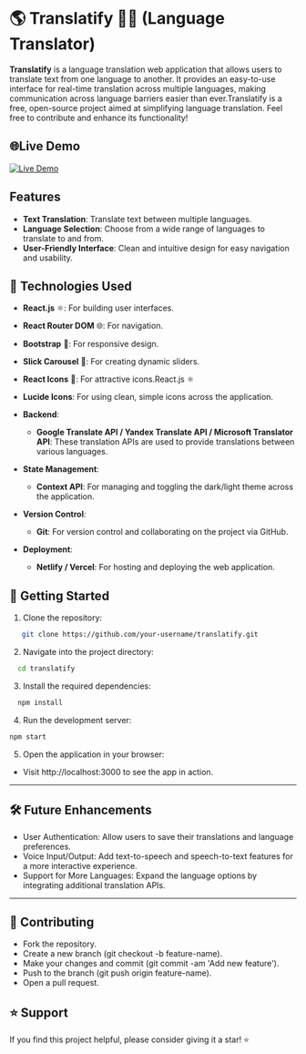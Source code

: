 # 🌎 Translatify 💬🔤 (Language Translator)

**Translatify** is a language translation web application that allows users to translate text from one language to another. It provides an easy-to-use interface for real-time translation across multiple languages, making communication across language barriers easier than ever.Translatify is a free, open-source project aimed at simplifying language translation. Feel free to contribute and enhance its functionality!
## 🌐Live Demo

[<img src="https://img.shields.io/badge/Live%20Demo-Click%20Here-brightgreen?style=for-the-badge&logo=appveyor" alt="Live Demo">](https://translatify-language-translator.vercel.app/)
## Features
- **Text Translation**: Translate text between multiple languages.
- **Language Selection**: Choose from a wide range of languages to translate to and from.
- **User-Friendly Interface**: Clean and intuitive design for easy navigation and usability.


## 🔧 Technologies Used

- **React.js** ⚛️: For building user interfaces.
- **React Router DOM** 🌐: For navigation.
- **Bootstrap** 🎨: For responsive design.
- **Slick Carousel** 🎢: For creating dynamic sliders.
- **React Icons** 🎨: For attractive icons.React.js ⚛️
- **Lucide Icons**: For using clean, simple icons across the application.

  
- **Backend**:  
  - **Google Translate API / Yandex Translate API / Microsoft Translator API**: These translation APIs are used to provide translations between various languages.
  
- **State Management**:  
  - **Context API**: For managing and toggling the dark/light theme across the application.
  
- **Version Control**:  
  - **Git**: For version control and collaborating on the project via GitHub.

- **Deployment**:  
  - **Netlify / Vercel**: For hosting and deploying the web application.

## 🚀 Getting Started

1. Clone the repository:
```bash
   git clone https://github.com/your-username/translatify.git
```
2. Navigate into the project directory:
```bash
  cd translatify
```
3. Install the required dependencies:
```bash
  npm install
```
4. Run the development server:
```bash
npm start
```
5. Open the application in your browser:
- Visit http://localhost:3000 to see the app in action.

---
## 🛠️ Future Enhancements
- User Authentication: Allow users to save their translations and language preferences.
- Voice Input/Output: Add text-to-speech and speech-to-text features for a more interactive experience.
- Support for More Languages: Expand the language options by integrating additional translation APIs.
---
## 🤝 Contributing
- Fork the repository.
- Create a new branch (git checkout -b feature-name).
- Make your changes and commit (git commit -am 'Add new feature').
- Push to the branch (git push origin feature-name).
- Open a pull request.

## ⭐ Support

If you find this project helpful, please consider giving it a star! ⭐
